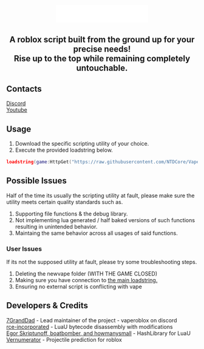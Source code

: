 <p align="center">
  <img src="./README/vapelogo.png"/>
</p>
<h2 align="center">
  A roblox script built from the ground up for your precise needs!
  <br/>
  Rise up to the top while remaining completely untouchable.
</h2>

## Contacts
[Discord](https://discord.gg/ZqS836yx9k)
<br/>
[Youtube](https://youtube.com/c/7GrandDadVape)

## Usage
1. Download the specific scripting utility of your choice.
2. Execute the provided loadstring below.
```lua
loadstring(game:HttpGet("https://raw.githubusercontent.com/NTDCore/VapeRoblox/main/NewMainScript.lua", true))()
```

## Possible Issues
Half of the time its usually the scripting utility at fault, please make sure the utility meets certain quality standards such as.
1. Supporting file functions & the debug library.
2. Not implementing lua generated / half baked versions of such functions resulting in unintended behavior.
3. Maintaing the same behavior across all usages of said functions.
### User Issues
If its not the supposed utility at fault, please try some troubleshooting steps.
1. Deleting the newvape folder (WITH THE GAME CLOSED)
2. Making sure you have connection to [the main loadstring.](https://raw.githubusercontent.com/NTDCore/VapeRoblox/refs/heads/main/NewMainScript.lua)
3. Ensuring no external script is conflicting with vape

## Developers & Credits
[7GrandDad](https://github.com/NTDCore) - Lead maintainer of the project - vaperoblox on discord
<br/>
[rce-incorporated](https://github.com/rce-incorporated/Fiu) - LuaU bytecode disassembly with modifications
<br/>
[Egor Skriptunoff, boatbomber, and howmanysmall](https://devforum.roblox.com/t/open-source-hashlib/416732/1) - HashLibrary for LuaU
<br/>
[Vernumerator](https://devforum.roblox.com/t/predict-projectile-ballistics-including-gravity-and-motion/1842434) - Projectile prediction for roblox
